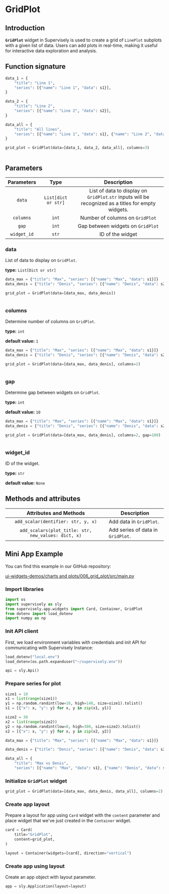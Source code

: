 # GridPlot

## Introduction

**`GridPlot`** widget in Supervisely is used to create a grid of `LinePlot` subplots with a given list of data. Users can add plots in real-time, making it useful for interactive data exploration and analysis.

## Function signature

```python
data_1 = {
    "title": "Line 1",
    "series": [{"name": "Line 1", "data": s1}],
}

data_2 = {
    "title": "Line 2",
    "series": [{"name": "Line 2", "data": s2}],
}

data_all = {
    "title": "All lines",
    "series": [{"name": "Line 1", "data": s1}, {"name": "Line 2", "data": s2}],
}

grid_plot = GridPlot(data=[data_1, data_2, data_all], columns=3)
```

<figure><img src="https://user-images.githubusercontent.com/79905215/223367783-a51944b0-3c31-480b-b9fe-d86cea5ffd79.png" alt=""><figcaption></figcaption></figure>

## Parameters

|  Parameters |         Type        |              Description              |
| :---------: | :-----------------: | :-----------------------------------: |
|    `data`   | `List[dict or str]` | List of data to display on `GridPlot`.`str` inputs will be recognized as a titles for empty widgets. |
|  `columns`  |        `int`        |    Number of columns on `GridPlot`    |
|    `gap`    |        `int`        |   Gap between widgets on `GridPlot`   |
| `widget_id` |        `str`        |            ID of the widget           |

### data

List of data to display on `GridPlot`.

**type:** `List[Dict or str]`

```python
data_max = {"title": "Max", "series": [{"name": "Max", "data": s1}]}
data_denis = {"title": "Denis", "series": [{"name": "Denis", "data": s2}]}

grid_plot = GridPlot(data=[data_max, data_denis])
```

<figure><img src="https://user-images.githubusercontent.com/120389559/221512143-719f1aa2-ced7-4d26-90b0-1152638d4bcf.png" alt=""><figcaption></figcaption></figure>

### columns

Determine number of columns on `GridPlot`.

**type:** `int`

**default value:** `1`

```python
data_max = {"title": "Max", "series": [{"name": "Max", "data": s1}]}
data_denis = {"title": "Denis", "series": [{"name": "Denis", "data": s2}]}

grid_plot = GridPlot(data=[data_max, data_denis], columns=2)
```

<figure><img src="https://user-images.githubusercontent.com/120389559/221512647-45437a89-0a1d-4dd3-aab5-737d22a78c4e.png" alt=""><figcaption></figcaption></figure>

### gap

Determine gap between widgets on `GridPlot`.

**type:** `int`

**default value:** `10`

```python
data_max = {"title": "Max", "series": [{"name": "Max", "data": s1}]}
data_denis = {"title": "Denis", "series": [{"name": "Denis", "data": s2}]}

grid_plot = GridPlot(data=[data_max, data_denis], columns=2, gap=100)
```

<figure><img src="https://user-images.githubusercontent.com/120389559/221513120-18ce7fe6-231c-4f96-bb9c-49e054198b50.png" alt=""><figcaption></figcaption></figure>

### widget\_id

ID of the widget.

**type:** `str`

**default value:** `None`

## Methods and attributes

|                Attributes and Methods               | Description                       |
| :-------------------------------------------------: | --------------------------------- |
|          `add_scalar(dentifier: str, y, x)`         | Add data in `GridPlot`.           |
| `add_scalars(plot_title: str, new_values: dict, x)` | Add series of data in `GridPlot`. |

## Mini App Example

You can find this example in our GitHub repository:

[ui-widgets-demos/charts and plots/006_grid_plot/src/main.py](https://github.com/supervisely-ecosystem/ui-widgets-demos/blob/master/charts%20and%20plots/006_grid_plot/src/main.py)

### Import libraries

```python
import os
import supervisely as sly
from supervisely.app.widgets import Card, Container, GridPlot
from dotenv import load_dotenv
import numpy as np
```

### Init API client

First, we load environment variables with credentials and init API for communicating with Supervisely Instance:

```python
load_dotenv("local.env")
load_dotenv(os.path.expanduser("~/supervisely.env"))

api = sly.Api()
```

### Prepare series for plot

```python
size1 = 10
x1 = list(range(size1))
y1 = np.random.randint(low=10, high=148, size=size1).tolist()
s1 = [{"x": x, "y": y} for x, y in zip(x1, y1)]

size2 = 30
x2 = list(range(size2))
y2 = np.random.randint(low=0, high=300, size=size2).tolist()
s2 = [{"x": x, "y": y} for x, y in zip(x2, y2)]

data_max = {"title": "Max", "series": [{"name": "Max", "data": s1}]}

data_denis = {"title": "Denis", "series": [{"name": "Denis", "data": s2}]}

data_all = {
    "title": "Max vs Denis",
    "series": [{"name": "Max", "data": s1}, {"name": "Denis", "data": s2}]}
```

### Initialize `GridPlot` widget

```python
grid_plot = GridPlot(data=[data_max, data_denis, data_all], columns=2)
```

### Create app layout

Prepare a layout for app using `Card` widget with the `content` parameter and place widget that we've just created in the `Container` widget.

```python
card = Card(
    title="GridPlot",
    content=grid_plot,
)

layout = Container(widgets=[card], direction="vertical")
```

### Create app using layout

Create an app object with layout parameter.

```python
app = sly.Application(layout=layout)
```

<figure><img src="https://user-images.githubusercontent.com/120389559/221514239-467ba551-97b9-42d5-bccf-459121d9d5d3.png" alt=""><figcaption></figcaption></figure>

